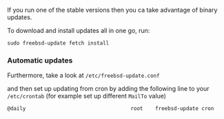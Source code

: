 If you run one of the stable versions then you ca take advantage of binary updates.

To download and install updates all in one go, run:
```
sudo freebsd-update fetch install
```
### Automatic updates
Furthermore, take a look at `/etc/freebsd-update.conf`

and then set up updating from cron by adding the following line to your `/etc/crontab` (for example set up different `MailTo` value)
```
@daily                                  root    freebsd-update cron
```
